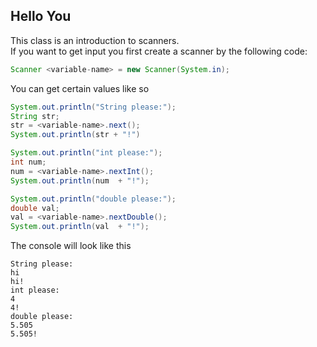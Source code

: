 ## Hello You
This class is an introduction to scanners.<br />
If you want to get input you first create a scanner by the following code:
```Java
Scanner <variable-name> = new Scanner(System.in);
```
You can get certain values like so
```Java
System.out.println("String please:");
String str;
str = <variable-name>.next();
System.out.println(str + "!")

System.out.println("int please:");
int num;
num = <variable-name>.nextInt();
System.out.println(num  + "!");

System.out.println("double please:");
double val;
val = <variable-name>.nextDouble();
System.out.println(val  + "!");
```
The console will look like this
```
String please:
hi
hi!
int please:
4
4!
double please:
5.505
5.505!
```
